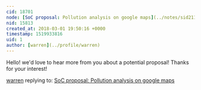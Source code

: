 ```yaml
---
cid: 18701
node: [SoC proposal: Pollution analysis on google maps](../notes/sid2111995/02-25-2018/soc-proposal-pollution-analysis-on-google-maps)
nid: 15813
created_at: 2018-03-01 19:50:16 +0000
timestamp: 1519933816
uid: 1
author: [warren](../profile/warren)
---
```


Hello! we'd love to hear more from you about a potential proposal! Thanks for your interest!

[warren](../profile/warren) replying to: [SoC proposal: Pollution analysis on google maps](../notes/sid2111995/02-25-2018/soc-proposal-pollution-analysis-on-google-maps)

